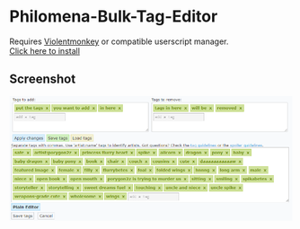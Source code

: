 # Philomena-Bulk-Tag-Editor

Requires [Violentmonkey](https://violentmonkey.github.io/) or compatible userscript manager.  
[Click here to install](https://github.com/marktaiwan/Philomena-Bulk-Tag-Editor/raw/master/tag-editor.user.js)

## Screenshot

![Screenshot](https://raw.githubusercontent.com/marktaiwan/Philomena-Bulk-Tag-Editor/master/screenshots/screenshot.png)

